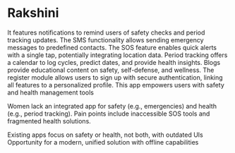# Rakshini
 It features notifications to remind users of safety checks and period tracking updates. The SMS functionality allows sending 
emergency messages to predefined contacts. The SOS feature enables quick alerts with a single tap, potentially integrating 
location data. Period tracking offers a calendar to log cycles, predict dates, and provide health insights. Blogs provide educational 
content on safety, self-defense, and wellness. The register module allows users to sign up with secure authentication, linking all 
features to a personalized profile. This app empowers users with safety and health management tools

Women lack an integrated app for safety (e.g., emergencies) and health (e.g., period tracking).
Pain points include inaccessible SOS tools and fragmented health solutions.

Existing apps focus on safety or health, not both, with outdated UIs
Opportunity for a modern, unified solution with offline capabilities

